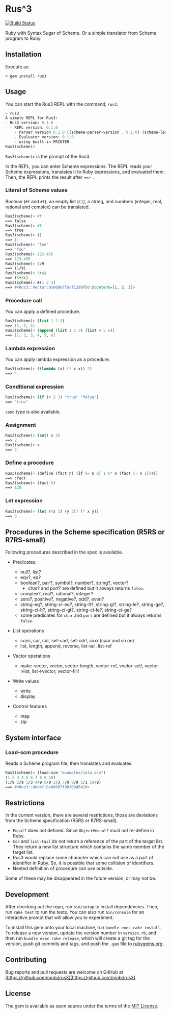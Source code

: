 # Rus^3

[![Build Status](https://github.com/mnbi/rus3/workflows/Build/badge.svg)](https://github.com/mnbi/rus3/actions?query=workflow%3A"Build")

Ruby with Syntax Sugar of Scheme.
Or a simple translator from Scheme program to Ruby.

## Installation

Execute as:

    > gem install rus3

## Usage

You can start the Rus3 REPL with the command, `rus3`.

``` scheme
> rus3
A simple REPL for Rus3:
- Rus3 version: 0.1.0
  - REPL version: 0.1.0
    - Parser version 0.1.0 ((scheme-parser-version . 0.1.0) (scheme-lexer-version . 0.1.0))
    - Evaluator version: 0.1.0
    - using built-in PRINTER
Rus3(scheme)>
```

`Rus3(scheme)>` is the prompt of the Rus3.

In the REPL, you can enter Scheme expressions.  The REPL reads your
Scheme expressions, translates it to Ruby expressions, and
evaluated them.  Then, the REPL prints the result after `==> `.

### Literal of Scheme values

Boolean (`#f` and `#t`), an empty list (`()`), a string, and numbers
(integer, real, rational and complex) can be translated.

``` scheme
Rus3(scheme)> #f
==> false
Rus3(scheme)> #t
==> true
Rus3(scheme)> ()
==> []
Rus3(scheme)> "foo"
==> "foo"
Rus3(scheme)> 123.456
==> 123.456
Rus3(scheme)> 1/9
==> (1/9)
Rus3(scheme)> 3+4i
==> (3+4i)
Rus3(scheme)> #(1 2 3)
==> #<Rus3::Vector:0x00007facf12d9fb0 @content=[1, 2, 3]>
```

### Procedure call

You can apply a defined procedure.

``` scheme
Rus3(scheme)> (list 1 2 3)
==> [1, 2, 3]
Rus3(scheme)> (append (list 1 2 3) (list 4 5 6))
==> [1, 2, 3, 4, 5, 6]
```

### Lambda expression

You can apply lambda expression as a procedure.

``` scheme
Rus3(scheme)> ((lambda (x) (* x x)) 2)
==> 4
```

### Conditional expression

``` scheme
Rus3(scheme)> (if (< 2 3) "true" "false")
==> "true"
```

`cond` type is also available.

### Assignment

``` scheme
Rus3(scheme)> (set! x 2)
==> 2
Rus3(scheme)> x
==> 2
```

### Define a procedure

``` scheme
Rus3(scheme)> (define (fact n) (if (= n 0) 1 (* n (fact (- n 1)))))
==> :fact
Rus3(scheme)> (fact 5)
==> 120
```

### Let expression

``` scheme
Rus3(scheme)> (let ((x 2) (y 3)) (* x y))
==> 6
```

## Procedures in the Scheme specification (R5RS or R7RS-small)

Following procedures described in the spec is available.

- Predicates:
  - null?, list?
  - eqv?, eq?
  - boolean?, pair?, symbol?, number?, string?, vector?
    - char? and port? are defined but it always returns `false`.
  - complex?, real?, rational?, integer?
  - zero?, positive?, negative?, odd?, even?
  - string-eq?, string-ci-eq?, string-lt?, string-gt?, string-le?,
    string-ge?, string-ci-lt?, string-ci-gt?, string-ci-le?, string-ci-ge?
  - some predicates for `char` and `port` are defined but it always
    returns `false`.

- List operations
  - cons, car, cdr, set-car!, set-cdr!, cxxr (caar and so on)
  - list, length, append, reverse, list-tail, list-ref

- Vector operations
  - make-vector, vector, vector-length, vector-ref, vector-set!,
    vector->list, list->vector, vector-fill!

- Write values
  - write
  - display

- Control features
  - map
  - zip

## System interface

### Load-scm procedure

Reads a Scheme program file, then translates and evaluates.

``` scheme
Rus3(scheme)> (load-scm "examples/iota.scm")
(1 2 3 4 5 6 7 8 9 10)
(1/9 2/9 1/3 4/9 5/9 2/3 7/9 8/9 1/1 10/9)
==> #<Rus3::Undef:0x00007f90f8945418>
```

## Restrictions

In the current version, there are several restrictions, those are
deviations from the Scheme specification (R5RS or R7RS-small).

- `Equal?` does not defined.  Since `Object#equal?` must not re-define
  in Ruby.
- `Cdr` and `list-tail` do not return a reference of the part of the
  target list.  They return a new list structure which contains the
  same member of the target list.
- Rus3 would replace some character which can not use as a part of
  identifier in Ruby.  So, it is possible that some collision of
  identifiers.
- Nested definition of procedure can use outside.

Some of these may be disappeared in the future version, or may not be.

## Development

After checking out the repo, run `bin/setup` to install dependencies. Then, run `rake test` to run the tests. You can also run `bin/console` for an interactive prompt that will allow you to experiment.

To install this gem onto your local machine, run `bundle exec rake install`. To release a new version, update the version number in `version.rb`, and then run `bundle exec rake release`, which will create a git tag for the version, push git commits and tags, and push the `.gem` file to [rubygems.org](https://rubygems.org).

## Contributing

Bug reports and pull requests are welcome on GitHub at [https://github.com/mnbi/rus3](https://github.com/mnbi/rus3).


## License

The gem is available as open source under the terms of the [MIT License](https://opensource.org/licenses/MIT).
